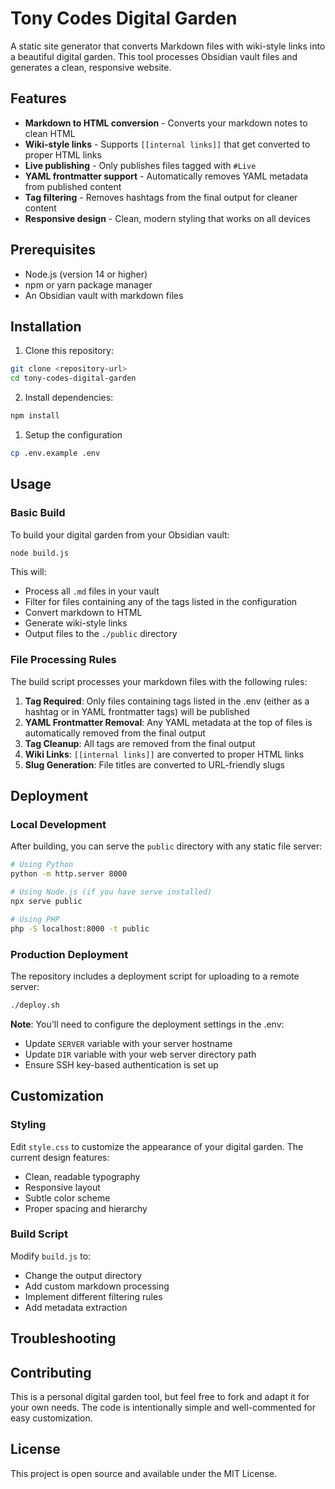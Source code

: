 # Tony Codes Digital Garden

A static site generator that converts Markdown files with wiki-style links into a beautiful digital garden. This tool processes Obsidian vault files and generates a clean, responsive website.

## Features

- **Markdown to HTML conversion** - Converts your markdown notes to clean HTML
- **Wiki-style links** - Supports `[[internal links]]` that get converted to proper HTML links
- **Live publishing** - Only publishes files tagged with `#Live`
- **YAML frontmatter support** - Automatically removes YAML metadata from published content
- **Tag filtering** - Removes hashtags from the final output for cleaner content
- **Responsive design** - Clean, modern styling that works on all devices

## Prerequisites

- Node.js (version 14 or higher)
- npm or yarn package manager
- An Obsidian vault with markdown files

## Installation

1. Clone this repository:
```bash
git clone <repository-url>
cd tony-codes-digital-garden
```

2. Install dependencies:
```bash
npm install
```

   1. Setup the configuration
```bash
cp .env.example .env
```


## Usage

### Basic Build

To build your digital garden from your Obsidian vault:

```bash
node build.js
```

This will:
- Process all `.md` files in your vault
- Filter for files containing any of the tags listed in the configuration
- Convert markdown to HTML
- Generate wiki-style links
- Output files to the `./public` directory

### File Processing Rules

The build script processes your markdown files with the following rules:

1. **Tag Required**: Only files containing tags listed in the .env (either as a hashtag or in YAML frontmatter tags) will be published
2. **YAML Frontmatter Removal**: Any YAML metadata at the top of files is automatically removed from the final output
3. **Tag Cleanup**: All tags are removed from the final output
4. **Wiki Links**: `[[internal links]]` are converted to proper HTML links
5. **Slug Generation**: File titles are converted to URL-friendly slugs


## Deployment

### Local Development

After building, you can serve the `public` directory with any static file server:

```bash
# Using Python
python -m http.server 8000

# Using Node.js (if you have serve installed)
npx serve public

# Using PHP
php -S localhost:8000 -t public
```

### Production Deployment

The repository includes a deployment script for uploading to a remote server:

```bash
./deploy.sh
```

**Note**: You'll need to configure the deployment settings in the .env:
- Update `SERVER` variable with your server hostname
- Update `DIR` variable with your web server directory path
- Ensure SSH key-based authentication is set up


## Customization

### Styling

Edit `style.css` to customize the appearance of your digital garden. The current design features:
- Clean, readable typography
- Responsive layout
- Subtle color scheme
- Proper spacing and hierarchy

### Build Script

Modify `build.js` to:
- Change the output directory
- Add custom markdown processing
- Implement different filtering rules
- Add metadata extraction

## Troubleshooting

## Contributing

This is a personal digital garden tool, but feel free to fork and adapt it for your own needs. The code is intentionally simple and well-commented for easy customization.

## License

This project is open source and available under the MIT License. 